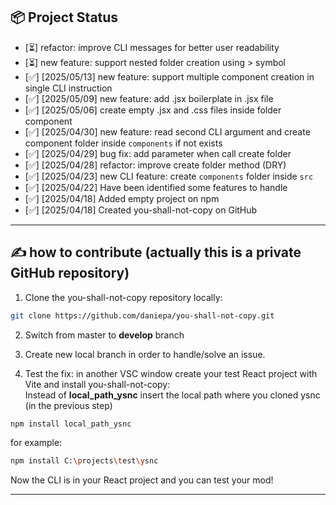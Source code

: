 ## 📦 Project Status

- [⏳] refactor: improve CLI messages for better user readability 
- [⏳] new feature: support nested folder creation using > symbol 
- [✅] [2025/05/13] new feature: support multiple component creation in single CLI instruction 
- [✅] [2025/05/09] new feature: add .jsx boilerplate in .jsx file
- [✅] [2025/05/06] create empty .jsx and .css files inside folder component
- [✅] [2025/04/30] new feature: read second CLI argument and create component folder inside `components` if not exists
- [✅] [2025/04/29] bug fix: add parameter when call create folder
- [✅] [2025/04/28] refactor: improve create folder method (DRY)
- [✅] [2025/04/23] new CLI feature: create `components` folder inside `src`  
- [✅] [2025/04/22] Have been identified some features to handle
- [✅] [2025/04/18] Added empty project on npm
- [✅] [2025/04/18] Created you-shall-not-copy on GitHub

---

## ✍️ how to contribute (actually this is a private GitHub repository)

1. Clone the you-shall-not-copy repository locally:

```bash
git clone https://github.com/daniepa/you-shall-not-copy.git
```

2. Switch from master to **develop** branch

3. Create new local branch in order to handle/solve an issue.

4. Test the fix: in another VSC window create your test React project with Vite and install you-shall-not-copy:<br/>
Instead of **local_path_ysnc** insert the local path where you cloned ysnc (in the previous step)

```bash
npm install local_path_ysnc
```
for example:
```bash
npm install C:\projects\test\ysnc
```
Now the CLI is in your React project and you can test your mod!

---
